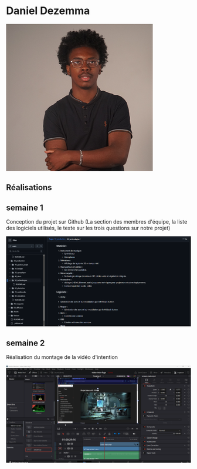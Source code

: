 # Daniel Dezemma

 ![Daniel](../../Assets/Images/Membres/daniel_dezemma/daniel.png)


 ## Réalisations

 <!-- Une image par semaine de la réalisation dont tu es le plus fier avec une légende -->

## semaine 1
Conception du projet sur Github (La section des membres d'équipe, la liste des logiciels utilisés, le texte sur les trois questions sur notre projet) 

 ![realisation1](../../Assets/Images/Membres/daniel_dezemma/realisation1.PNG)

## semaine 2
Réalisation du montage de la vidéo d'intention

 ![realisation2](../../Assets/Images/Membres/daniel_dezemma/davinci-edit-1.png)


